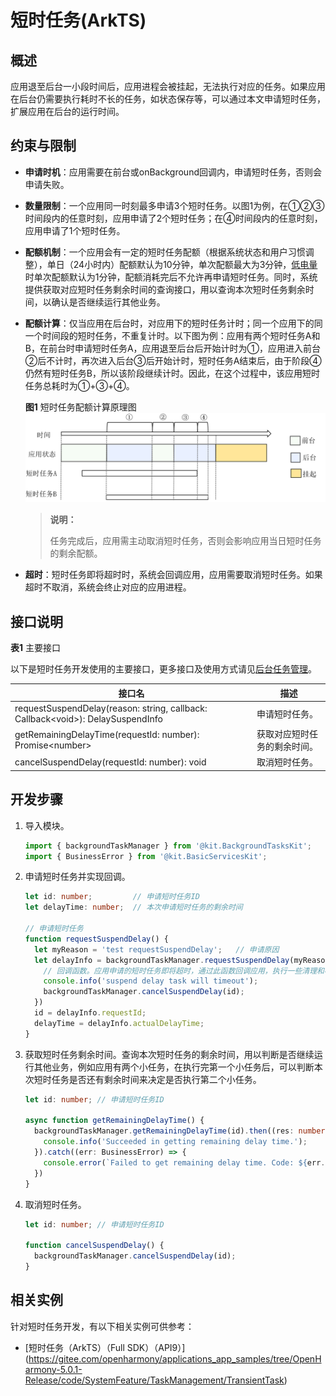 # 短时任务(ArkTS)


## 概述

应用退至后台一小段时间后，应用进程会被挂起，无法执行对应的任务。如果应用在后台仍需要执行耗时不长的任务，如状态保存等，可以通过本文申请短时任务，扩展应用在后台的运行时间。


## 约束与限制

- **申请时机**：应用需要在前台或onBackground回调内，申请短时任务，否则会申请失败。

- **数量限制**：一个应用同一时刻最多申请3个短时任务。以图1为例，在①②③时间段内的任意时刻，应用申请了2个短时任务；在④时间段内的任意时刻，应用申请了1个短时任务。

- **配额机制**：一个应用会有一定的短时任务配额（根据系统状态和用户习惯调整），单日（24小时内）配额默认为10分钟，单次配额最大为3分钟，[低电量](../reference/apis-basic-services-kit/js-apis-battery-info.md)时单次配额默认为1分钟，配额消耗完后不允许再申请短时任务。同时，系统提供获取对应短时任务剩余时间的查询接口，用以查询本次短时任务剩余时间，以确认是否继续运行其他业务。

- **配额计算**：仅当应用在后台时，对应用下的短时任务计时；同一个应用下的同一个时间段的短时任务，不重复计时。以下图为例：应用有两个短时任务A和B，在前台时申请短时任务A，应用退至后台后开始计时为①，应用进入前台②后不计时，再次进入后台③后开始计时，短时任务A结束后，由于阶段④仍然有短时任务B，所以该阶段继续计时。因此，在这个过程中，该应用短时任务总耗时为①+③+④。  
  
  **图1** 短时任务配额计算原理图      
  ![transient-task](figures/transient-task.png)
    
  > **说明：**
  >
  > 任务完成后，应用需主动取消短时任务，否则会影响应用当日短时任务的剩余配额。

- **超时**：短时任务即将超时时，系统会回调应用，应用需要取消短时任务。如果超时不取消，系统会终止对应的应用进程。

## 接口说明

**表1** 主要接口

以下是短时任务开发使用的主要接口，更多接口及使用方式请见[后台任务管理](../reference/apis-backgroundtasks-kit/js-apis-resourceschedule-backgroundTaskManager.md)。

| 接口名 | 描述 |
| -------- | -------- |
| requestSuspendDelay(reason: string, callback: Callback&lt;void&gt;): DelaySuspendInfo | 申请短时任务。 |
| getRemainingDelayTime(requestId: number): Promise&lt;number&gt; | 获取对应短时任务的剩余时间。 |
| cancelSuspendDelay(requestId: number): void | 取消短时任务。 |


## 开发步骤

1. 导入模块。
   
   ```ts
   import { backgroundTaskManager } from '@kit.BackgroundTasksKit';
   import { BusinessError } from '@kit.BasicServicesKit';
   ```

2. 申请短时任务并实现回调。
   
   ```ts
   let id: number;         // 申请短时任务ID
   let delayTime: number;  // 本次申请短时任务的剩余时间

   // 申请短时任务
   function requestSuspendDelay() {
     let myReason = 'test requestSuspendDelay';   // 申请原因
     let delayInfo = backgroundTaskManager.requestSuspendDelay(myReason, () => {
       // 回调函数。应用申请的短时任务即将超时，通过此函数回调应用，执行一些清理和标注工作，并取消短时任务
       console.info('suspend delay task will timeout');
       backgroundTaskManager.cancelSuspendDelay(id);
     })
     id = delayInfo.requestId;
     delayTime = delayInfo.actualDelayTime;
   }
   ```

3. 获取短时任务剩余时间。查询本次短时任务的剩余时间，用以判断是否继续运行其他业务，例如应用有两个小任务，在执行完第一个小任务后，可以判断本次短时任务是否还有剩余时间来决定是否执行第二个小任务。
   
   ```ts
   let id: number; // 申请短时任务ID

   async function getRemainingDelayTime() {
     backgroundTaskManager.getRemainingDelayTime(id).then((res: number) => {
       console.info('Succeeded in getting remaining delay time.');
     }).catch((err: BusinessError) => {
       console.error(`Failed to get remaining delay time. Code: ${err.code}, message: ${err.message}`);
     })
   }
   ```

4. 取消短时任务。
   
   ```ts
   let id: number; // 申请短时任务ID
  
   function cancelSuspendDelay() {
     backgroundTaskManager.cancelSuspendDelay(id);
   }
   ```

## 相关实例

针对短时任务开发，有以下相关实例可供参考：

- [短时任务（ArkTS）（Full SDK）（API9）]
(https://gitee.com/openharmony/applications_app_samples/tree/OpenHarmony-5.0.1-Release/code/SystemFeature/TaskManagement/TransientTask)